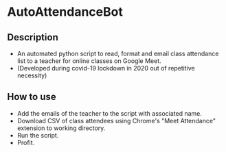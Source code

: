 # AutoAttendanceBot

## Description
- An automated python script to read, format and email class attendance list to a teacher for online classes on Google Meet. 
- (Developed during covid-19 lockdown in 2020 out of repetitive necessity)

## How to use
- Add the emails of the teacher to the script with associated name.
- Download CSV of class attendees using Chrome's "Meet Attendance" extension to working directory.
- Run the script.
- Profit.
